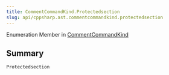```yaml
---
title: CommentCommandKind.Protectedsection
slug: api/cppsharp.ast.commentcommandkind.protectedsection
---
```

Enumeration Member in [CommentCommandKind](/api/cppsharp/ast/commentcommandkind)

## Summary



```csharp
Protectedsection
```

